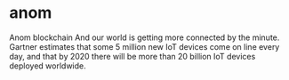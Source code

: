 # anom
Anom blockchain
And our world is getting more connected by the minute. Gartner estimates that some 5
million new IoT devices come on line every day, and that by 2020 there will be more than 20
billion IoT devices deployed worldwide.
